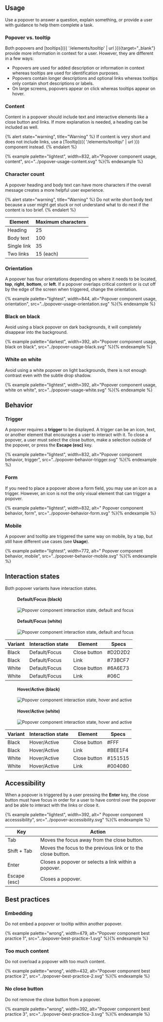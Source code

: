 
## Usage

  Use a popover to answer a question, explain something, or provide a user with 
  guidance to help them complete a task.

### Popover vs. tooltip

  Both popovers and [tooltips]({{ 
  '/elements/tooltip' | url }}){target="_blank"} provide more information in 
  context for a user. However, they are different in a few ways:

  - Popovers are used for added description or information in context whereas 
    tooltips are used for identification purposes.
  - Popovers contain longer descriptions and optional links whereas tooltips 
    only contain short descriptions or labels.
  - On large screens, popovers appear on click whereas tooltips appear on hover.

### Content

  Content in a popover should include text and interactive elements like a close 
  button and links. If more explanation is needed, a heading can be included as 
  well.

  {% alert state="warning", title="Warning" %}
    If content is very short and does not include links, use a [Tooltip]({{ 
    '/elements/tooltip/' | url }}) component instead.
  {% endalert %}

  {% example palette="lightest",
             width=832,
             alt="Popover component usage, content",
             src="../popover-usage-content.svg" %}{% endexample %}

### Character count

  A popover heading and body text can have more characters if the overall 
  message creates a more helpful user experience.

  {% alert state="warning", title="Warning" %}
    Do not write short body text because a user might get stuck or not 
    understand what to do next if the content is too brief.
  {% endalert %}

  | Element     | Maximum characters |
  |-------------|--------------------|
  | Heading     | 25                 |
  | Body text   | 100                |
  | Single link | 35                 |
  | Two links   | 15 (each)          |

### Orientation

  A popover has four orientations depending on where it needs to be located, 
  **top**, **right**, **bottom**, or **left**. If a popover overlaps critical 
  content or is cut off by the edge of the screen when triggered, change the 
  orientation.

  {% example palette="lightest",
             width=844,
             alt="Popover component usage, orientation",
             src="../popover-usage-orientation.svg" %}{% endexample %}

### Black on black

  Avoid using a black popover on dark backgrounds, it will completely disappear 
  into the background.

  {% example palette="darkest",
             width=392,
             alt="Popover component usage, black on black",
             src="../popover-usage-black.svg" %}{% endexample %}

### White on white

  Avoid using a white popover on light backgrounds, there is not enough contrast 
  even with the subtle drop shadow.

  {% example palette="lightest",
             width=392,
             alt="Popover component usage, white on white",
             src="../popover-usage-white.svg" %}{% endexample %}



## Behavior

### Trigger

  A popover requires a **trigger** to be displayed. A trigger can be an icon, 
  text, or another element that encourages a user to interact with it. To close 
  a popover, a user must select the close button, make a selection outside of 
  the popover, or press the **Escape (esc)** key.

  {% example palette="lightest",
             width=832,
             alt="Popover component behavior, trigger",
             src="../popover-behavior-trigger.svg" %}{% endexample %}

### Form

  If you need to place a popover above a form field, you may use an icon as a 
  trigger. However, an icon is not the only visual element that can trigger a 
  popover.

  {% example palette="lightest",
             width=832,
             alt=" Popover component behavior, form",
             src="../popover-behavior-form.svg" %}{% endexample %}

### Mobile

  A popover and tooltip are triggered the same way on mobile, by a tap, but 
  still have different use cases (see **Usage**).

  {% example palette="lightest",
             width=772,
             alt=" Popover component behavior, mobile",
             src="../popover-behavior-mobile.svg" %}{% endexample %}


## Interaction states

  Both popover variants have interaction states.

  <div class="multi-column--min-400-wide">
    <figure>
      <figcaption><h4>Default/Focus (black)</h4></figcaption>
      <img src="{{ '../popover-interaction-state-default-focus-black.svg' | url }}" alt="Popover component interaction state, default and focus" style="--inline-img-max-width:392px;">
    </figure>
    <figure>
      <figcaption><h4>Default/Focus (white)</h4></figcaption>
      <img src="{{ '../popover-interaction-state-default-focus-white.svg' | url }}" alt="Popover component interaction state, default and focus" style="--inline-img-max-width:392px;">
    </figure>
  </div>

  | Variant | Interaction state | Element      | Specs   |
  |---------|-------------------|--------------|---------|
  | Black   | Default/Focus     | Close button |#D2D2D2 |
  | Black   | Default/Focus     | Link         |#73BCF7 |
  | White   | Default/Focus     | Close button |#6A6E73 |
  | White   | Default/Focus     | Link         |#06C    |

  <div class="multi-column--min-400-wide">
    <figure>
      <figcaption><h4>Hover/Active (black)</h4></figcaption>
      <img src="{{ '../popover-interaction-state-hover-active-black.svg' | url }}" alt="Popover component interaction state, hover and active" style="--inline-img-max-width:392px;">
    </figure>
    <figure>
      <figcaption><h4>Hover/Active (white)</h4></figcaption>
      <img src="{{ '../popover-interaction-state-hover-active-white.svg' | url }}" alt="Popover component interaction state, hover and active" style="--inline-img-max-width:392px;">
    </figure>
  </div>

  | Variant | Interaction state | Element      | Specs   |
  |---------|-------------------|--------------|---------|
  | Black   | Hover/Active      | Close button |#FFF    |
  | Black   | Hover/Active      | Link         |#BEE1F4 |
  | White   | Hover/Active      | Close button |#151515 |
  | White   | Hover/Active      | Link         |#004080 |


## Accessibility

  When a popover is triggered by a user pressing the **Enter** key, 
  the close button must have focus in order for a user to have control over the 
  popover and be able to interact with the links or close it.

  {% example palette="lightest",
             width=392,
             alt=" Popover component accesssibility",
             src="../popover-accessibility.svg" %}{% endexample %}

  | Key          | Action                                                       |
  |--------------|--------------------------------------------------------------|
  | Tab          | Moves the focus away from the close button.                  |
  | Shift + Tab  | Moves the focus to the previous link or to the close button. |
  | Enter        | Closes a popover or selects a link within a popover.         |
  | Escape (esc) | Closes a popover.                                            |


## Best practices

### Embedding

  Do not embed a popover or tooltip within another popover.

  {% example palette="wrong",
             width=479,
             alt="Popover component best practice 1",
             src="../popover-best-practice-1.svg" %}{% endexample %}

### Too much content

  Do not overload a popover with too much content.

  {% example palette="wrong",
             width=432,
             alt="Popover component best practice 2",
             src="../popover-best-practice-2.svg" %}{% endexample %}

### No close button

  Do not remove the close button from a popover.

  {% example palette="wrong",
             width=392,
             alt="Popover component best practice 3",
             src="../popover-best-practice-3.svg" %}{% endexample %}

